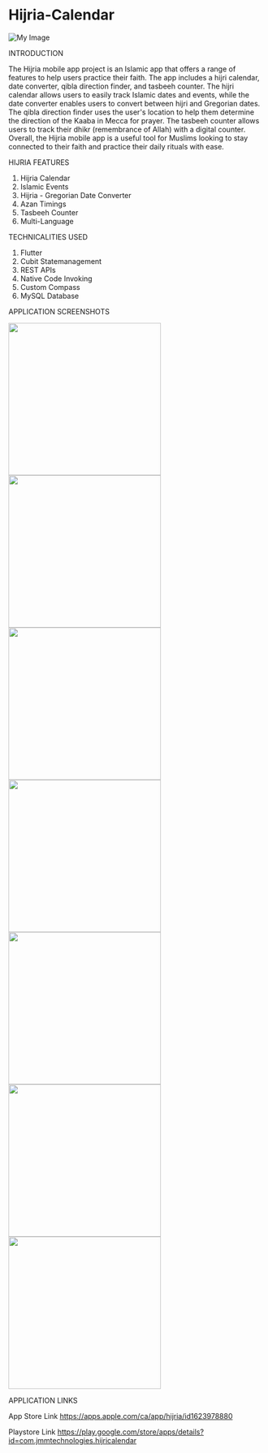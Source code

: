 # Hijria-Calendar
![My Image](Hijria.jpg)

INTRODUCTION

The Hijria mobile app project is an Islamic app that offers a range of features to help users practice their faith. The app includes a hijri calendar, date converter, qibla direction finder, and tasbeeh counter. The hijri calendar allows users to easily track Islamic dates and events, while the date converter enables users to convert between hijri and Gregorian dates. The qibla direction finder uses the user's location to help them determine the direction of the Kaaba in Mecca for prayer. The tasbeeh counter allows users to track their dhikr (remembrance of Allah) with a digital counter. Overall, the Hijria mobile app is a useful tool for Muslims looking to stay connected to their faith and practice their daily rituals with ease.

HIJRIA FEATURES
1. Hijria Calendar
2. Islamic Events
3. Hijria - Gregorian Date Converter
4. Azan Timings
5. Tasbeeh Counter
6. Multi-Language

TECHNICALITIES USED
1. Flutter
2. Cubit Statemanagement
3. REST APIs
4. Native Code Invoking
5. Custom Compass
6. MySQL Database

APPLICATION SCREENSHOTS

<img src = "Screenshot_20230412-114256.jpg" width ="300" /> <img src = "Screenshot_20230412-114304.jpg" width ="300" /> <img src = "Screenshot_20230412-114319.jpg" width ="300" /> <img src = "Screenshot_20230412-114328.jpg" width ="300" /> <img src = "Screenshot_20230412-114332.jpg" width ="300" /> <img src = "Screenshot_20230412-114340.jpg" width ="300" /> <img src = "Screenshot_20230412-114450.jpg" width ="300" /> 

APPLICATION LINKS

App Store Link
https://apps.apple.com/ca/app/hijria/id1623978880

Playstore Link
https://play.google.com/store/apps/details?id=com.jmmtechnologies.hijricalendar

